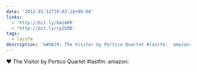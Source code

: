 ```yaml
---
date: '2012-03-12T10:03:18+00:00'
links:
  - 'http://bit.ly/6AzAKR'
  - 'http://bit.ly/cpZbQB'
tags:
  - lastfm
description: '&#9829; The Visitor by Portico Quartet #lastfm:  amazon: '
---
```

&#9829; The Visitor by Portico Quartet #lastfm:  amazon: 
